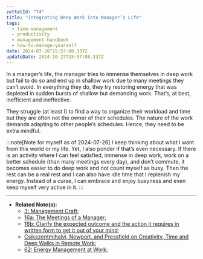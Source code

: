 ```yaml
---
zettelId: "74"
title: "Integrating Deep Work into Manager’s Life"
tags:
  - time-management
  - productivity
  - management-handbook
  - how-to-manage-yourself
date: 2024-07-26T15:57:08.337Z
updateDate: 2024-10-27T15:57:08.337Z
---
```


In a manager’s life, the manager tries to immense themselves in deep work but fail to do so and end up in shallow work due to many meetings they can’t avoid. In everything they do, they try restoring energy that was depleted in sudden bursts of shallow but demanding work. That’s, at best, inefficient and ineffective.

They struggle (at least I) to find a way to organize their workload and time but they are often not the owner of their schedules. The nature of the work demands adapting to other people’s schedules. Hence, they need to be extra mindful.

:::note[Note for myself as of 2024-07-26]
I keep thinking about what I want from this world or my life. Yet, I also ponder if that’s even necessary.
If there is an activity where I can feel satisfied, immense in deep work, work on a better schedule (than many meetings every day), and don’t commute, it becomes easier to do deep work and not count myself as busy. Then the rest can be a real rest and I can also have idle time that I replenish my energy. Instead of a curse, I can embrace and enjoy busyness and even keep myself very active in it.
:::

---

- **Related Note(s):**
  - [3: Management Craft](/notes/3/);
  - [16a: The Meetings of a Manager](/notes/16a/);
  - [16b: Clarify the expected outcome and the action it requires in written form to get it out of your mind](/notes/16b/);
  - [Csikszentmihalyi, Newport, and Pressfield on Creativity, Time and Deep Walks in Remote Work](/csikszentmihalyi-newport-and-pressfield-on-creativity-time-and-deep-walks-in-remote-work/);
  - [62: Energy Management at Work](/notes/62/);
